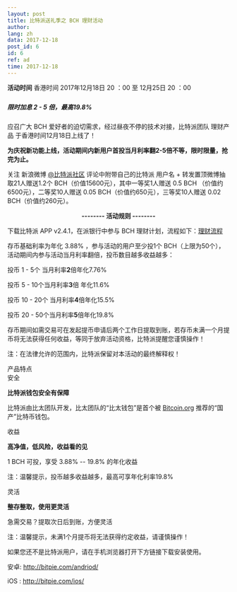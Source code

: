 ```yaml
---
layout: post
title: 比特派送礼季之 BCH 理财活动
author: 
lang: zh
data: 2017-12-18
post_id: 6
id: 6
ref: ad
time: 2017-12-18
---
```


<div class="content-bch">
<p class="content-bch-h"><strong>活动时间</strong> 香港时间  2017年12月18日 20 ：00 至 12月25日 20 ：00</p>

<h5 style="display:inline-block;text-align:center;margin:10px auto"><span class="bch_ads" style="background:url('/img/bch_ad.png') no-repeat;display:block;background-size:100% 100%;float:left"></span><span class="h5-bch-span">限时加息 2 - 5 倍，最高19.8%</span>
<div style="clear:both"></div>
</h5>




<p class="content-bch-p">应召广大 BCH 爱好者的迫切需求，经过昼夜不停的技术对接，比特派团队 理财产品 于香港时间12月18日上线了！</p>


<p class="content-bch-p"><strong>为庆祝新功能上线，活动期间内新用户首投当月利率翻2-5倍不等，限时限量，抢完为止。</strong></p>


<p class="content-bch-p">关注 新浪微博 <a href="https://weibo.com/bitpiewallet" target="_blank">@比特派社区</a>  评论中附带自己的比特派 用户名  + 转发置顶微博抽取21人赠送1.2个 BCH（价值15600元），其中一等奖1人赠送 0.5 BCH （价值约6500元），二等奖10人赠送 0.05 BCH（价值约650元），三等奖10人赠送 0.02 BCH（价值约260元）。</p>


<p class="content-bch-p" style="text-align:center"><strong>-------- 活动规则 --------</strong></p>

<p class="content-bch-p">下载比特派 APP v2.4.1，在派银行中参与 BCH 理财计划，流程如下：<a href="http://docs.bitpie.com/zh_CN/latest/financialPlan/index.html" target="_blank">理财流程</a></p>
<p class="content-bch-p">存币基础利率为年化 3.88% ，参与活动的用户至少投1个 BCH（上限为50个），活动期间内参与活动当月利率翻倍，投币数目越多收益越多：</p>
<p class="list-p"><span class="list-span-header"></span><span class="list-span-in">投币 1 - 5个</span>   <span class="list-span-mar">当月利率<strong>2</strong>倍</span><span class="list-span-r">年化7.76%</span><div style="clear:both"></div></p>
 <p class="list-p"><span class="list-span-header second"></span><span class="list-span-in">投币 5 - 10个</span><span class="list-span-mar">当月利率<strong>3</strong>倍</span><span class="list-span-r"> 年化11.6%</span><div style="clear:both"></div></p>
 <p class="list-p"><span class="list-span-header three"></span><span class="list-span-in">投币 10 - 20个</span> <span class="list-span-mar">当月利率<strong>4</strong>倍</span><span class="list-span-r">年化15.5%</span><div style="clear:both"></div></p>
<p  class="list-p"><span class="list-span-header four"></span><span class="list-span-in">投币 20 - 50个</span><span class="list-span-mar">当月利率<strong>5</strong>倍</span><span class="list-span-r">年化19.8%</span><div style="clear:both"></div></p>
    

<p class="content-bch-p">存币期间如需交易可在发起提币申请后两个工作日提取到账，若存币未满一个月提币将无法获得任何收益，等同于放弃活动资格，比特派提醒您谨慎操作！</p>





<p class="content-bch-info">注：在法律允许的范围内，比特派保留对本活动的最终解释权！</p>


<div class="box_1">
<div class="div_h5"><span>产品特点</span></div>
<div class="t1">
<div class="div_safe">
安全
</div>
<div class="safe_info">
<p class="safe_info_p"><strong>比特派钱包安全有保障</strong></p>
<p>比特派由比太团队开发，比太团队的“比太钱包”是首个被 <a href="https://bitcoin.org/en/wallets/desktop/windows/bither/" target="_blank">Bitcoin.org</a> 推荐的“国产”比特币钱包。</p>

</div>
</div>


<div class="t1">
<div class="div_safe">
收益
</div>
<div class="safe_info">
<p class="safe_info_p"> <strong>高净值，低风险，收益看的见</strong></p>
<p>1 BCH 可投，享受 3.88% -- 19.8% 的年化收益</p>
<p><span>注：温馨提示，投币越多收益越多，最高可享年化利率19.8%</span></p>
</div>
</div>


<div class="t1 end">
<div class="div_safe">
灵活
</div>
<div class="safe_info">
<p class="safe_info_p"> <strong>整存整取，使用更灵活</strong></p>
<p>急需交易？提取次日后到账，方便灵活</p>
<p><span>注：温馨提示，未满1个月提币将无法获得约定收益，请谨慎操作！</span></p>
</div>
</div>

</div>

<p class="content-bch-p">如果您还不是比特派用户，请在手机浏览器打开下方链接下载安装使用。</p>

<p class="content-bch-p bch-download">安卓: <a class="link_app android" href="http://bitpie.com/android/" target="_blank">http://bitpie.com/andriod/</a><br/>

iOS : <a class="link_app ios" href="http://bitpie.com/ios/" target="_blank">http://bitpie.com/ios/</a>
</p>
</div>










